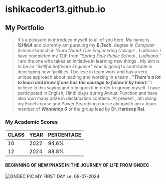 # ishikacoder13.github.io
## My Portfolio
> It's a pleasure to introduce myself to all of you here. My name is ***ISHIKA*** and currently am pursuing my **B.Tech.** degree in *Computer Science* branch in *'Guru Nanak Dev Engineering College'* , Ludhiana. I have completed my 12th from *"Spring Dale Public School , Ludhiana."* I am the one who takes an initiative in learning new things . My aim is to be an *"Skillful Software Engineer"* who is going to contribute in developing new facilities. I believe in team work and has a very unique approach about leading and working in a team . "***There's a lot to learn and know if one has the courage to follow it by heart.***" I believe in this saying and rely upon it in order to groom myself. I have participated in English, Hindi plays during Annual Function and have also won many prize in declamation contests. At present , am doing my Excel course and Power Searching course alongwith am a team member of ***Workshop 6*** of the group lead by **Dr. Hardeep Rai**.

### My Academic Scores 
|**CLASS**|**YEAR**|**PERCENTAGE**|
|---------|--------|--------------|
| 10 | 2022 | 94.6% |
| 12 | 2024 | 88.8% |
#### BEGINNING OF NEW PHASE IN THE JOURNEY OF LIFE FROM **GNDEC**
![GNDEC PIC](https://www.google.co.in/url?sa=i&url=https%3A%2F%2Fcollegedunia.com%2Fcollege%2F13655-guru-nanak-dev-engineering-college-gndec-ludhiana%2Fcourses-fees&psig=AOvVaw2LcbxmrjU5CQKi4VzmpcfJ&ust=1721545114909000&source=images&cd=vfe&opi=89978449&ved=0CBQQjRxqFwoTCOieue6FtYcDFQAAAAAdAAAAABAe)
MY FIRST DAY i.e. 09-07-2024
